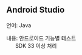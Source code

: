 ## Android Studio

언어: Java

내용: 안드로이드 기능별 테스트<br/>
&nbsp;&nbsp;&nbsp;&nbsp;&nbsp;&nbsp;SDK 33 이상 처리
